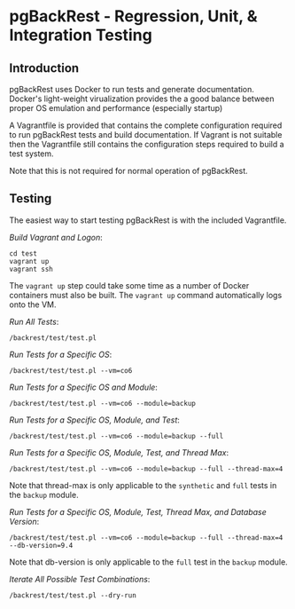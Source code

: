 # pgBackRest - Regression, Unit, & Integration Testing

## Introduction

pgBackRest uses Docker to run tests and generate documentation. Docker's light-weight virualization provides the a good balance between proper OS emulation and performance (especially startup)

A Vagrantfile is provided that contains the complete configuration required to run pgBackRest tests and build documentation. If Vagrant is not suitable then the Vagrantfile still contains the configuration steps required to build a test system.

Note that this is not required for normal operation of pgBackRest.

## Testing

The easiest way to start testing pgBackRest is with the included Vagrantfile.

_Build Vagrant and Logon_:
```
cd test
vagrant up
vagrant ssh
```
The `vagrant up` step could take some time as a number of Docker containers must also be built. The `vagrant up` command automatically logs onto the VM.

_Run All Tests_:
```
/backrest/test/test.pl
```

_Run Tests for a Specific OS_:
```
/backrest/test/test.pl --vm=co6
```

_Run Tests for a Specific OS and Module_:
```
/backrest/test/test.pl --vm=co6 --module=backup
```

_Run Tests for a Specific OS, Module, and Test_:
```
/backrest/test/test.pl --vm=co6 --module=backup --full
```

_Run Tests for a Specific OS, Module, Test, and Thread Max_:
```
/backrest/test/test.pl --vm=co6 --module=backup --full --thread-max=4
```
Note that thread-max is only applicable to the `synthetic` and `full` tests in the `backup` module.

_Run Tests for a Specific OS, Module, Test, Thread Max, and Database Version_:
```
/backrest/test/test.pl --vm=co6 --module=backup --full --thread-max=4 --db-version=9.4
```
Note that db-version is only applicable to the `full` test in the `backup` module.

_Iterate All Possible Test Combinations_:
```
/backrest/test/test.pl --dry-run
```
